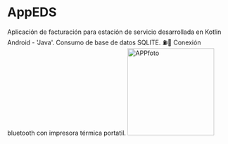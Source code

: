 # AppEDS
Aplicación de facturación para estación de servicio desarrollada en Kotlin Android - 'Java'. Consumo de base de datos SQLITE. ⛽🚗
Conexión bluetooth con impresora térmica portatil. 
<img width="197" alt="APPfoto" src="https://user-images.githubusercontent.com/110130518/189123650-de5ee556-b412-468e-b7e0-b10b98a45b71.png">


